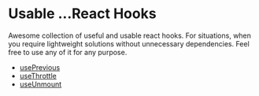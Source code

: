 # Usable ...React Hooks

Awesome collection of useful and usable react hooks. For situations, when you
require lightweight solutions without unnecessary dependencies. Feel free to use
any of it for any purpose.

- [usePrevious](https://github.com/yikstinis/usable/blob/main/library/use-previous.ts)
- [useThrottle](https://github.com/yikstinis/usable/blob/main/library/use-throttle.ts)
- [useUnmount](https://github.com/yikstinis/usable/blob/main/library/use-unmount.ts)
